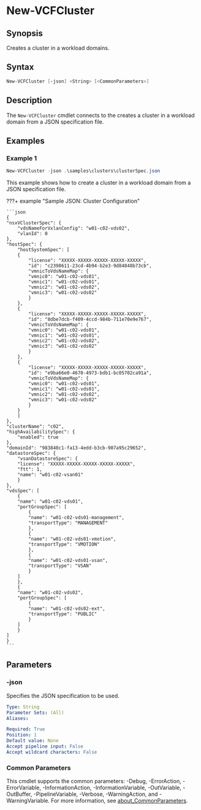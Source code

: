# New-VCFCluster

## Synopsis

Creates a cluster in a workload domains.

## Syntax

```powershell
New-VCFCluster [-json] <String> [<CommonParameters>]
```

## Description

The `New-VCFCluster` cmdlet connects to the creates a cluster in a workload domain from a JSON specification file.

## Examples

### Example 1

```powershell
New-VCFCluster -json .\samples\clusters\clusterSpec.json
```

This example shows how to create a cluster in a workload domain from a JSON specification file.

???+ example "Sample JSON: Cluster Configuration"

    ```json
    {
    "nsxVClusterSpec": {
        "vdsNameForVxlanConfig": "w01-c02-vds02",
        "vlanId": 0
    },
    "hostSpec": {
        "hostSystemSpec": [
        {
            "license": "XXXXX-XXXXX-XXXXX-XXXXX-XXXXX",
            "id": "c2398611-23cd-4b94-b2e3-9d84848b73cb",
            "vmnicToVdsNameMap": {
            "vmnic0": "w01-c02-vds01",
            "vmnic1": "w01-c02-vds01",
            "vmnic2": "w01-c02-vds02",
            "vmnic3": "w01-c02-vds02"
            }
        },
        {
            "license": "XXXXX-XXXXX-XXXXX-XXXXX-XXXXX",
            "id": "8dbe7dcb-f409-4ccd-984b-711e70e9e767",
            "vmnicToVdsNameMap": {
            "vmnic0": "w01-c02-vds01",
            "vmnic1": "w01-c02-vds01",
            "vmnic2": "w01-c02-vds02",
            "vmnic3": "w01-c02-vds02"
            }
        },
        {
            "license": "XXXXX-XXXXX-XXXXX-XXXXX-XXXXX",
            "id": "e9ba66e0-4670-4973-bdb1-bc05702ca91a",
            "vmnicToVdsNameMap": {
            "vmnic0": "w01-c02-vds01",
            "vmnic1": "w01-c02-vds01",
            "vmnic2": "w01-c02-vds02",
            "vmnic3": "w01-c02-vds02"
            }
        }
        ]
    },
    "clusterName": "c02",
    "highAvailabilitySpec": {
        "enabled": true
    },
    "domainId": "983840c1-fa13-4edd-b3cb-907a95c29652",
    "datastoreSpec": {
        "vsanDatastoreSpec": {
        "license": "XXXXX-XXXXX-XXXXX-XXXXX-XXXXX",
        "ftt": 1,
        "name": "w01-c02-vsan01"
        }
    },
    "vdsSpec": [
        {
        "name": "w01-c02-vds01",
        "portGroupSpec": [
            {
            "name": "w01-c02-vds01-management",
            "transportType": "MANAGEMENT"
            },
            {
            "name": "w01-c02-vds01-vmotion",
            "transportType": "VMOTION"
            },
            {
            "name": "w01-c02-vds01-vsan",
            "transportType": "VSAN"
            }
        ]
        },
        {
        "name": "w01-c02-vds02",
        "portGroupSpec": [
            {
            "name": "w01-c02-vds02-ext",
            "transportType": "PUBLIC"
            }
        ]
        }
    ]
    }
    ```

## Parameters

### -json

Specifies the JSON specification to be used.

```yaml
Type: String
Parameter Sets: (All)
Aliases:

Required: True
Position: 1
Default value: None
Accept pipeline input: False
Accept wildcard characters: False
```

### Common Parameters

This cmdlet supports the common parameters: -Debug, -ErrorAction, -ErrorVariable, -InformationAction, -InformationVariable, -OutVariable, -OutBuffer, -PipelineVariable, -Verbose, -WarningAction, and -WarningVariable. For more information, see [about_CommonParameters](http://go.microsoft.com/fwlink/?LinkID=113216).
